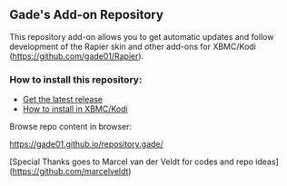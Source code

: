 ## Gade's Add-on Repository

This repository add-on allows you to get automatic updates and follow development of the Rapier skin and other add-ons for XBMC/Kodi (https://github.com/gade01/Rapier).

### How to install this repository:

- [Get the latest release](https://github.com/gade01/repository.gade/raw/master/repository.gade/repository.gade-2.1.0.zip)
- [How to install in XBMC/Kodi](http://kodi.wiki/index.php?title=HOW-TO:Install_an_Add-on_from_a_zip_file)


Browse repo content in browser:

https://gade01.github.io/repository.gade/


[Special Thanks goes to Marcel van der Veldt for codes and repo ideas] (https://github.com/marcelveldt)
